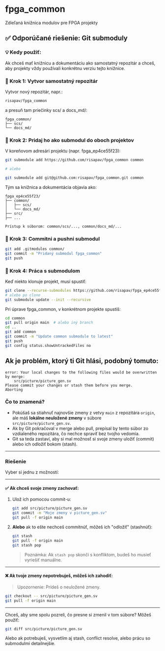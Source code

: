 # fpga_common
Zdieľaná knižnica modulov pre FPGA projekty

## ✅ Odporúčané riešenie: Git submoduly

### 💡 Kedy použiť:

Ak chceš mať knižnicu a dokumentáciu ako samostatný repozitár a chceš, aby projekty vždy používali konkrétnu verziu tejto knižnice.
### 🔧 Krok 1: Vytvor samostatný repozitár

Vytvor nový repozitár, napr.:

```bash
risapav/fpga_common
```

a presuň tam priečinky scs/ a docs_md/:

```
fpga_common/
├── scs/
└── docs_md/
```

### 🔧 Krok 2: Pridaj ho ako submodul do oboch projektov

V koreňovom adresári projektu (napr. fpga_ep4ce55f23):

```bash
git submodule add https://github.com/risapav/fpga_common common

# alebo

git submodule add git@github.com:risapav/fpga_common.git common
```

Tým sa knižnica a dokumentácia objavia ako:

```
fpga_ep4ce55f23/
├── common/
│   ├── scs/
│   └── docs_md/
├── src/
├── ...
```

    Prístup k súborom: common/scs/..., common/docs_md/...

### 🔧 Krok 3: Commitni a pushni submodul

```bash
git add .gitmodules common/
git commit -m "Pridaný submodul fpga_common"
git push
```

### 🔧 Krok 4: Práca s submodulom

Keď niekto klonuje projekt, musí spustiť:

```bash
git clone --recurse-submodules https://github.com/risapav/fpga_ep4ce55f23
# alebo po clone
git submodule update --init --recursive
```

Pri úprave fpga_common, v konkrétnom projekte spustíš:

```bash
cd common
git pull origin main  # alebo iný branch
cd ..
git add common
git commit -m "Update common submodule to latest"
git push
git config status.showUntrackedFiles no
```

## Ak je problém, ktorý ti Git hlási, podobný tomuto:

```
error: Your local changes to the following files would be overwritten by merge:
	src/picture/picture_gen.sv
Please commit your changes or stash them before you merge.
Aborting
```

### Čo to znamená?

* Pokúšaš sa stiahnuť najnovšie zmeny z vetvy `main` z repozitára `origin`, ale máš **lokálne neuložené zmeny** v súbore `src/picture/picture_gen.sv`.
* Ak by Git pokračoval v merge alebo pull, prepísal by tento súbor zo vzdialeného repozitára, čo nechce spraviť bez tvojho vedomia.
* Git sa teda zastaví, aby si mal možnosť si svoje zmeny uložiť (commit) alebo ich odložiť bokom (stash).

---

### Riešenie

Vyber si jednu z možností:

---

#### ✅ Ak chceš svoje zmeny **zachovať**:

1. Ulož ich pomocou commit-u:

   ```bash
   git add src/picture/picture_gen.sv
   git commit -m "Moje zmeny v picture_gen.sv"
   git pull -f origin main
   ```

2. **Alebo** ak to ešte nechceš commitnúť, môžeš ich "odložiť" (stashnúť):

   ```bash
   git stash
   git pull -f origin main
   git stash pop
   ```

   > Poznámka: Ak `stash pop` skončí s konfliktom, budeš ho musieť vyriešiť manuálne.

---

#### ❌ Ak tvoje zmeny **nepotrebuješ**, môžeš ich zahodiť:

> Upozornenie: Prídeš o neuložené zmeny.

```bash
git checkout -- src/picture/picture_gen.sv
git pull -f origin main
```

---

Chceš, aby sme spolu pozreli, čo presne si zmenil v tom súbore? Môžeš použiť:

```bash
git diff src/picture/picture_gen.sv
```

Alebo ak potrebuješ, vysvetlím aj stash, conflict resolve, alebo prácu so submodulmi detailnejšie.

